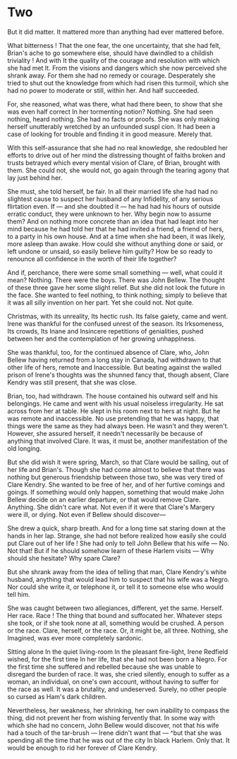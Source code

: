 # Two

But it did matter. It mattered more than 
anything had ever mattered before. 

What bitterness ! That the one fear, the 
one uncertainty, that she had felt, Brian's ache 
to go somewhere else, should have dwindled to 
a childish triviality ! And with It the quality of 
the courage and resolution with which she had 
met It. From the visions and dangers which she 
now perceived she shrank away. For them she 
had no remedy or courage. Desperately she 
tried to shut out the knowledge from which 
had risen this turmoil, which she had no power 
to moderate or still, within her. And half succeeded. 

For, she reasoned, what was there, 
what had there been, to show that she was even 
half correct In her tormenting notion? Nothing. 
She had seen nothing, heard nothing. She had 
no facts or proofs. She was only making herself 
unutterably wretched by an unfounded suspl cion. It had been a case of looking for trouble 
and finding it in good measure. Merely that. 

With this self-assurance that she had no 
real knowledge, she redoubled her efforts to 
drive out of her mind the distressing thought of 
faiths broken and trusts betrayed which every 
mental vision of Clare, of Brian, brought with 
them. She could not, she would not, go again 
through the tearing agony that lay just behind 
her. 

She must, she told herself, be fair. In 
all their married life she had had no slightest 
cause to suspect her husband of any Infidelity, 
of any serious flirtation even. If — and she 
doubted it — he had had his hours of outside 
erratic conduct, they were unknown to her. 
Why begin now to assume them? And on nothing more concrete than an idea that had leapt 
into her mind because he had told her that he 
had invited a friend, a friend of hers, to a party 
in his own house. And at a time when she had 
been, it was likely, more asleep than awake. 
How could she without anything done or said, 
or left undone or unsaid, so easily believe him 
 guilty? How be so ready to renounce all confidence in the worth of their life together? 

And if, perchance, there were some 
small something — well, what could it mean? 
Nothing. There were the boys. There was John 
Bellew. The thought of these three gave her 
some slight relief. But she did not look the future in the face. She wanted to feel nothing, to 
think nothing; simply to believe that it was all 
silly invention on her part. Yet she could not. 
Not quite. 

Christmas, with its unreality, Its hectic 
rush. Its false gaiety, came and went. Irene was 
thankful for the confused unrest of the season. 
Its Irksomeness, Its crowds, Its Inane and Insincere repetitions of genialities, pushed between 
her and the contemplation of her growing unhapplness. 

She was thankful, too, for the continued 
absence of Clare, who, John Bellew having returned from a long stay in Canada, had withdrawn to that other life of hers, remote and Inaccessible.  But  beating  against  the  walled 
 prison of Irene's thoughts was the shunned 
fancy that, though absent, Clare Kendry was 
still present, that she was close. 

Brian, too, had withdrawn. The house 
contained his outward self and his belongings. 
He came and went with his usual noiseless irregularity. He sat across from her at table. 
He slept in his room next to hers at night. But 
he was remote and inaccessible. No use pretending that he was happy, that things were 
the same as they had always been. He wasn't 
and they weren't. However, she assured herself, it needn't necessarily be because of anything that involved Clare. It was, it must be, 
another manifestation of the old longing. 

But she did wish it were spring, March, 
so that Clare would be sailing, out of her life 
and Brian's. Though she had come almost to 
believe that there was nothing but generous 
friendship between those two, she was very 
tired of Clare Kendry. She wanted to be free 
of her, and of her furtive comings and goings. 
If something would only happen, something 
that would make John  Bellew decide on an 
 earlier departure, or that would remove Clare. 
Anything. She didn't care what. Not even if it 
were that Clare's Margery were ill, or dying. 
Not even if Bellew should discover— 

She drew a quick, sharp breath. And for 
a long time sat staring down at the hands in 
her lap. Strange, she had not before realized 
how easily she could put Clare out of her life ! 
She had only to tell John Bellew that his wife 
— No. Not that! But if he should somehow 
learn of these Harlem visits — Why should she 
hesitate? Why spare Clare? 

But she shrank away from the idea of 
telling that man, Clare Kendry's white husband, 
anything that would lead him to suspect that 
his wife was a Negro. Nor could she write it, 
or telephone it, or tell it to someone else who 
would tell him. 

She was caught between two allegiances, 
different, yet the same. Herself. Her race. 
Race ! The thing that bound and suffocated her. 
Whatever steps she took, or if she took none 
at all, something would be crushed. A person 
or the race. Clare, herself, or the race. Or, it 
 might be, all three. Nothing, she Imagined, was 
ever more completely sardonic. 

Sitting alone In the quiet living-room In 
the pleasant fire-light, Irene Redfield wished, 
for the first time In her life, that she had not 
been born a Negro. For the first time she suffered and rebelled because she was unable to 
disregard the burden of race. It was, she cried 
silently, enough to suffer as a woman, an individual, on one's own account, without having 
to suffer for the race as well. It was a brutality, 
and undeserved. Surely, no other people so 
cursed as Ham's dark children. 

Nevertheless, her weakness, her shrinking, her own inability to compass the thing, did 
not prevent her from wishing fervently that. In 
some way with which she had no concern, John 
Bellew would discover, not that his wife had a 
touch of the tar-brush — Irene didn't want that 
— ^but that she was spending all the time that 
he was out of the city In black Harlem. Only 
that. It would be enough to rid her forever of 
Clare Kendry. 